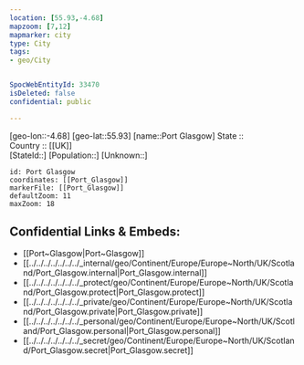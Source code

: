 ```yaml
---
location: [55.93,-4.68] 
mapzoom: [7,12] 
mapmarker: city 
type: City
tags:
- geo/City


SpocWebEntityId: 33470
isDeleted: false
confidential: public

---
```

[geo-lon::-4.68] 
[geo-lat::55.93] 
[name::Port Glasgow] 
State ::  
Country :: [[UK]]  
[StateId::] 
[Population::] 
[Unknown::] 


```leaflet
id: Port Glasgow
coordinates: [[Port_Glasgow]] 
markerFile: [[Port_Glasgow]] 
defaultZoom: 11 
maxZoom: 18
```


## Confidential Links & Embeds: 
- [[Port~Glasgow|Port~Glasgow]] 
- [[../../../../../../../_internal/geo/Continent/Europe/Europe~North/UK/Scotland/Port_Glasgow.internal|Port_Glasgow.internal]] 
- [[../../../../../../../_protect/geo/Continent/Europe/Europe~North/UK/Scotland/Port_Glasgow.protect|Port_Glasgow.protect]] 
- [[../../../../../../../_private/geo/Continent/Europe/Europe~North/UK/Scotland/Port_Glasgow.private|Port_Glasgow.private]] 
- [[../../../../../../../_personal/geo/Continent/Europe/Europe~North/UK/Scotland/Port_Glasgow.personal|Port_Glasgow.personal]] 
- [[../../../../../../../_secret/geo/Continent/Europe/Europe~North/UK/Scotland/Port_Glasgow.secret|Port_Glasgow.secret]] 
